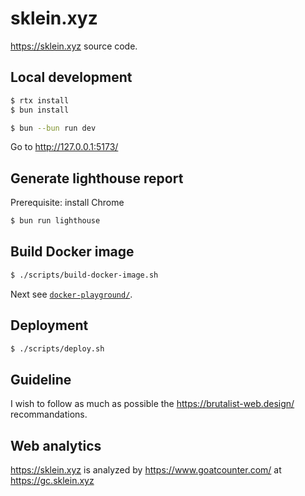 # sklein.xyz

https://sklein.xyz source code.

## Local development

```sh
$ rtx install
$ bun install
```

```sh
$ bun --bun run dev
```

Go to http://127.0.0.1:5173/

## Generate lighthouse report

Prerequisite: install Chrome

```sh
$ bun run lighthouse
```

## Build Docker image

```sh
$ ./scripts/build-docker-image.sh
```

Next see [`docker-playground/`](docker-playground/).

## Deployment

```sh
$ ./scripts/deploy.sh
```

## Guideline

I wish to follow as much as possible the https://brutalist-web.design/ recommandations.

## Web analytics

https://sklein.xyz is analyzed by https://www.goatcounter.com/ at https://gc.sklein.xyz
